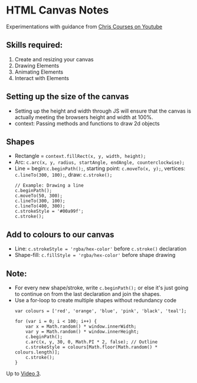 # HTML Canvas Notes

Experimentations with guidance from [Chris Courses on Youtube](https://www.youtube.com/watch?v=EO6OkltgudE)

## Skills required:
1. Create and resizing your canvas
2. Drawing Elements
3. Animating Elements
4. Interact with Elements

## Setting up the size of the canvas
- Setting up the height and width through JS will ensure that the canvas is actually meeting the browsers height and width at 100%.
- context: Passing methods and functions to draw 2d objects

## Shapes
- Rectangle = `context.fillRect(x, y, width, height);`
- Arc: `c.arc(x, y, radius, startAngle, endAngle, counterclockwise);`
- Line = begin:`c.beginPath();`, starting point: `c.moveTo(x, y);`, vertices: `c.lineTo(300, 100);`, draw: `c.stroke();`
	```
	// Example: Drawing a line
	c.beginPath();
	c.moveTo(50, 300);
	c.lineTo(300, 100);
	c.lineTo(400, 300);
	c.strokeStyle = '#00a99f';
	c.stroke();
	```

## Add to colours to our canvas
- Line: `c.strokeStyle = 'rgba/hex-color'` before `c.stroke()` declaration
- Shape-fill: `c.fillStyle = 'rgba/hex-color'` before shape drawing


## Note:
- For every new shape/stroke, write `c.beginPath();` or else it's just going to continue on from the last declaration and join the shapes.
- Use a for-loop to create multiple shapes without redundancy code
	```
	var colours = ['red', 'orange', 'blue', 'pink', 'black', 'teal'];

	for (var i = 0; i < 100; i++) {
		var x = Math.random() * window.innerWidth;
		var y = Math.random() * window.innerHeight;
		c.beginPath();
		c.arc(x, y, 30, 0, Math.PI * 2, false); // Outline
		c.strokeStyle = colours[Math.floor(Math.random() * colours.length)];
		c.stroke();
	}
	```

Up to [Video 3](https://www.youtube.com/watch?v=yq2au9EfeRQ).
